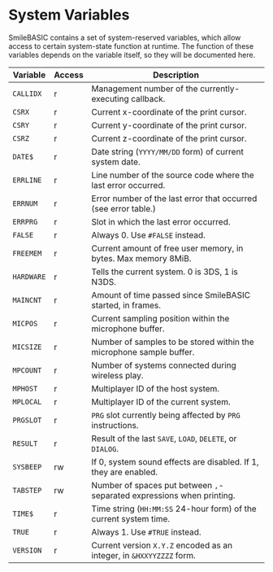 # System Variables #
SmileBASIC contains a set of system-reserved variables, which allow access to certain system-state
function at runtime.
The function of these variables depends on the variable itself, so they will be documented here.

| Variable |Access|Description                                                          |
|----------|------|---------------------------------------------------------------------|
|`CALLIDX` |  r   |Management number of the currently-executing callback.               |
|  `CSRX`  |  r   |Current x-coordinate of the print cursor.                            |
|  `CSRY`  |  r   |Current y-coordinate of the print cursor.                            |
|  `CSRZ`  |  r   |Current z-coordinate of the print cursor.                            |
|  `DATE$` |  r   |Date string (`YYYY/MM/DD` form) of current system date.              |
|`ERRLINE` |  r   |Line number of the source code where the last error occurred.        |
| `ERRNUM` |  r   |Error number of the last error that occurred (see error table.)      |
| `ERRPRG` |  r   |Slot in which the last error occurred.                               |
| `FALSE`  |  r   |Always 0. Use `#FALSE` instead.                                      |
|`FREEMEM` |  r   |Current amount of free user memory, in bytes. Max memory 8MiB.       |
|`HARDWARE`|  r   |Tells the current system. 0 is 3DS, 1 is N3DS.                       |
|`MAINCNT` |  r   |Amount of time passed since SmileBASIC started, in frames.           |
| `MICPOS` |  r   |Current sampling position within the microphone buffer.              |
|`MICSIZE` |  r   |Number of samples to be stored within the microphone sample buffer.  |
|`MPCOUNT` |  r   |Number of systems connected during wireless play.                    |
| `MPHOST` |  r   |Multiplayer ID of the host system.                                   |
|`MPLOCAL` |  r   |Multiplayer ID of the current system.                                |
|`PRGSLOT` |  r   |`PRG` slot currently being affected by `PRG` instructions.           |
|`RESULT`  |  r   |Result of the last `SAVE`, `LOAD`, `DELETE`, or `DIALOG`.            |
|`SYSBEEP` |  rw  |If 0, system sound effects are disabled. If 1, they are enabled.     |
|`TABSTEP` |  rw  |Number of spaces put between `,`-separated expressions when printing.|
|  `TIME$` |  r   |Time string (`HH:MM:SS` 24-hour form) of the current system time.    |
|  `TRUE`  |  r   |Always 1. Use `#TRUE` instead.                                       |
|`VERSION` |  r   |Current version `X.Y.Z` encoded as an integer, in `&HXXYYZZZZ` form. |
